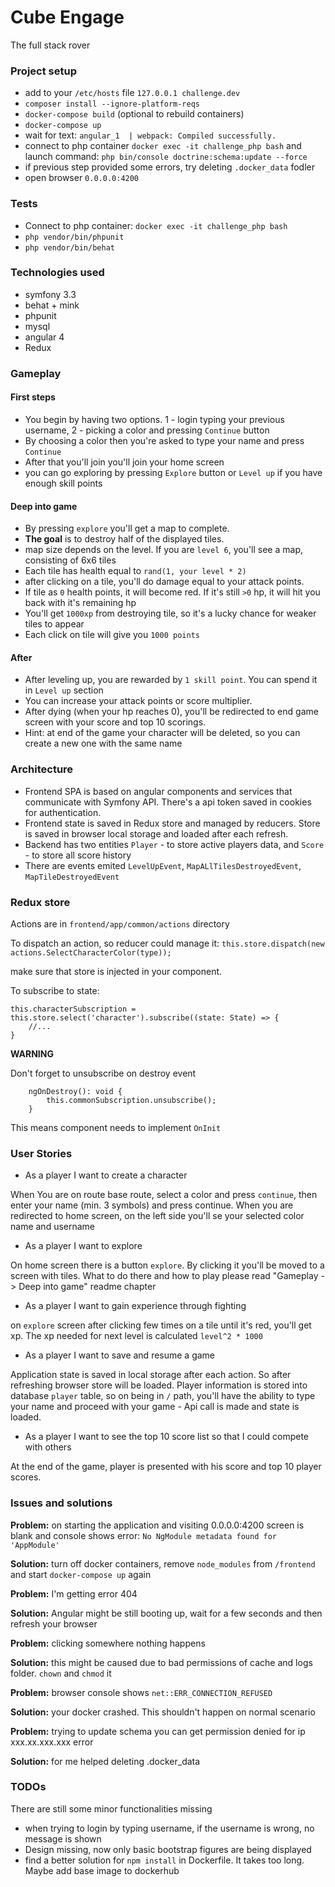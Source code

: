 Cube Engage
=============

The full stack rover
 
### Project setup
- add to your `/etc/hosts` file `127.0.0.1 challenge.dev`
- `composer install --ignore-platform-reqs`
- `docker-compose build` (optional to rebuild containers)
- `docker-compose up`
- wait for text: `angular_1  | webpack: Compiled successfully.`
- connect to php container `docker exec -it challenge_php bash` and launch command:
`php bin/console doctrine:schema:update --force`
- if previous step provided some errors, try deleting `.docker_data` fodler
- open browser `0.0.0.0:4200`

### Tests

- Connect to php container: `docker exec -it challenge_php bash`
- `php vendor/bin/phpunit`
- `php vendor/bin/behat`

### Technologies used

- symfony 3.3
- behat + mink
- phpunit
- mysql
- angular 4
- Redux

### Gameplay

#### First steps

- You begin by having two options. 1 - login typing your previous username, 2 - picking a color and pressing `Continue` button
- By choosing a color then you're asked to type your name and press `Continue`
- After that you'll join you'll join your home screen
- you can go exploring by pressing `Explore` button or `Level up` if you have enough skill points

#### Deep into game

- By pressing `explore` you'll get a map to complete.
- **The goal** is to destroy half of the displayed tiles.
- map size depends on the level. If you are `level 6`, you'll see a map, consisting of 6x6 tiles
- Each tile has health equal to `rand(1, your level * 2)`
- after clicking on a tile, you'll do damage equal to your attack points.
- If tile as `0` health points, it will become red. If it's still `>0` hp, it will hit you back with it's remaining hp
- You'll get `1000xp` from destroying tile, so it's a lucky chance for weaker tiles to appear
- Each click on tile will give you `1000 points`

#### After

- After leveling up, you are rewarded by `1 skill point`. You can spend it in `Level up` section
- You can increase your attack points or score multiplier.
- After dying (when your hp reaches 0), you'll be redirected to end game screen with your score and top 10 scorings.
- Hint: at end of the game your character will be deleted, so you can create a new one with the same name

### Architecture

- Frontend SPA is based on angular components and services that communicate with Symfony API. There's a api token
saved in cookies for authentication.
- Frontend state is saved in Redux store and managed by reducers. Store is saved in browser local storage and 
loaded after each refresh.
- Backend has two entities `Player` - to store active players data, and `Score` - to store all score history
- There are events emited `LevelUpEvent`, `MapALlTilesDestroyedEvent`, `MapTileDestroyedEvent`

### Redux store

Actions are in `frontend/app/common/actions` directory

To dispatch an action, so reducer could manage it:
`this.store.dispatch(new actions.SelectCharacterColor(type));`

make sure that store is injected in your component.

To subscribe to state:
```
this.characterSubscription = this.store.select('character').subscribe((state: State) => {
    //...
}
```

**WARNING**

Don't forget to unsubscribe on destroy event

```
    ngOnDestroy(): void {
        this.commonSubscription.unsubscribe();
    }
```

This means component needs to implement `OnInit`

### User Stories

- As a player I want to create a character

When You are on route base route, select a color and press `continue`, then enter your name (min. 3 symbols)
and press continue. When you are redirected to home screen, on the left side you'll se your selected color name
and username

- As a player I want to explore

On home screen there is a button `explore`. By clicking it you'll be moved to a screen with tiles.
What to do there and how to play please read "Gameplay -> Deep into game" readme chapter

- As a player I want to gain experience through fighting

on `explore` screen after clicking few times on a tile until it's red, you'll get xp.
The xp needed for next level is calculated `level^2 * 1000`

- As a player I want to save and resume a game

Application state is saved in local storage after each action. So after refreshing browser store will be loaded.
Player information is stored into database `player` table, so on being in `/` path, you'll have the ability
to type your name and proceed with your game - Api call is made and state is loaded.

- As a player I want to see the top 10 score list so that I could compete with others

At the end of the game, player is presented with his score and top 10 player scores.

### Issues and solutions

**Problem:** on starting the application and visiting 0.0.0.0:4200 screen is blank and console shows error:
`No NgModule metadata found for 'AppModule'`

**Solution:** turn off docker containers, remove `node_modules` from `/frontend` and start `docker-compose up` again

**Problem:** I'm getting error 404

**Solution:** Angular might be still booting up, wait for a few seconds and then refresh your browser

**Problem:** clicking somewhere nothing happens

**Solution:** this might be caused due to bad permissions of cache and logs folder. `chown` and `chmod` it

**Problem:** browser console shows `net::ERR_CONNECTION_REFUSED`

**Solution:** your docker crashed. This shouldn't happen on normal scenario

**Problem:** trying to update schema you can get permission denied for ip xxx.xx.xxx.xxx error

**Solution:** for me helped deleting .docker_data

### TODOs

There are still some minor functionalities missing

- when trying to login by typing username, if the username is wrong, no message is shown
- Design missing, now only basic bootstrap figures are being displayed
- find a better solution for `npm install` in Dockerfile. It takes too long. Maybe add base image to dockerhub
